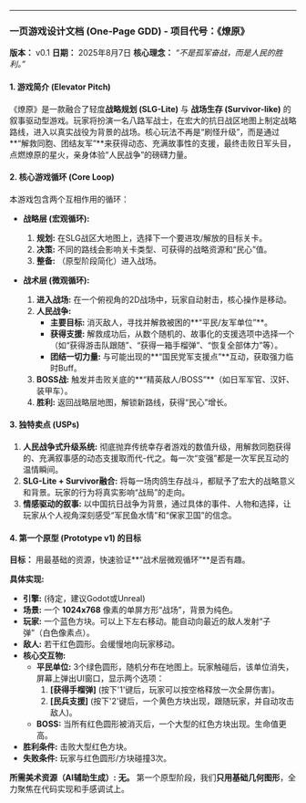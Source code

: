 ---

### **一页游戏设计文档 (One-Page GDD) - 项目代号：《燎原》**

**版本：** v0.1
**日期：** 2025年8月7日
**核心理念：** *“不是孤军奋战，而是人民的胜利。”*

#### **1. 游戏简介 (Elevator Pitch)**

《燎原》是一款融合了轻度**战略规划 (SLG-Lite)** 与 **战场生存 (Survivor-like)** 的叙事驱动型游戏。玩家将扮演一名八路军战士，在宏大的抗日战区地图上制定战略路线，进入以真实战役为背景的战场。核心玩法不再是“刷怪升级”，而是通过**“解救同胞、团结友军”**来获得动态、充满故事性的支援，最终击败日军头目，点燃燎原的星火，亲身体验“人民战争”的磅礴力量。

#### **2. 核心游戏循环 (Core Loop)**

本游戏包含两个互相作用的循环：

*   **战略层 (宏观循环):**
    1.  **规划:** 在SLG战区大地图上，选择下一个要进攻/解放的目标关卡。
    2.  **决策:** 不同的路线会影响关卡类型、可获得的战略资源和“民心”值。
    3.  **整备:** （原型阶段简化）进入战场。

*   **战术层 (微观循环):**
    1.  **进入战场:** 在一个俯视角的2D战场中，玩家自动射击，核心操作是移动。
    2.  **人民战争:**
        *   **主要目标:** 消灭敌人，寻找并解救被困的**“平民/友军单位”**。
        *   **获得支援:** 解救成功后，从数个随机的、故事化的支援选项中选择一个（如“获得游击队跟随”、“获得一箱手榴弹”、“恢复全部体力”等）。
        *   **团结一切力量:** 与可能出现的**“国民党军支援点”**互动，获取强力临时Buff。
    3.  **BOSS战:** 触发并击败关底的**“精英敌人/BOSS”**（如日军军官、汉奸、装甲车）。
    4.  **胜利:** 返回战略层地图，解锁新路线，获得“民心”增长。

#### **3. 独特卖点 (USPs)**

1.  **人民战争式升级系统:** 彻底抛弃传统幸存者游戏的数值升级，用解救同胞获得的、充满叙事感的动态支援取而代-代之。每一次“变强”都是一次军民互动的温情瞬间。
2.  **SLG-Lite + Survivor融合:** 将每一场肉鸽生存战斗，都赋予了宏大的战略意义和背景。玩家的行为将真实影响“战局”的走向。
3.  **情感驱动的叙事:** 以中国抗日战争为背景，通过具体的事件、人物和选择，让玩家从个人视角深刻感受“军民鱼水情”和“保家卫国”的信念。

#### **4. 第一个原型 (Prototype v1) 的目标**

**目标：** 用最基础的资源，快速验证**“战术层微观循环”**是否有趣。

**具体实现:**
*   **引擎:** (待定，建议Godot或Unreal)
*   **场景:** 一个 **1024x768** 像素的单屏方形“战场”，背景为纯色。
*   **玩家:** 一个蓝色方块。可以上下左右移动。能自动向最近的敌人发射“子弹”（白色像素点）。
*   **敌人:** 若干红色圆形。会缓慢地向玩家移动。
*   **核心交互物:**
    *   **平民单位:** 3个绿色圆形，随机分布在地图上。玩家触碰后，该单位消失，屏幕上弹出UI窗口，显示两个选项：
        1.  **[获得手榴弹]** (按下'1'键后，玩家可以按空格释放一次全屏伤害)。
        2.  **[民兵支援]** (按下'2'键后，一个黄色方块出现，跟随玩家，并自动攻击敌人)。
    *   **BOSS:** 当所有红色圆形被消灭后，一个大型的红色方块出现。生命值更高。
*   **胜利条件:** 击败大型红色方块。
*   **失败条件:** 玩家与红色圆形/方块碰撞3次。

**所需美术资源（AI辅助生成）:** **无。** 第一个原型阶段，我们**只用基础几何图形**，全力聚焦在代码实现和手感调试上。
